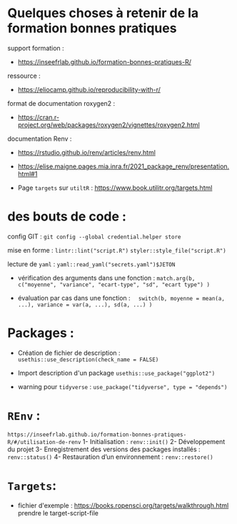# Quelques choses à retenir de la formation bonnes pratiques


support formation : 
- https://inseefrlab.github.io/formation-bonnes-pratiques-R/

ressource : 
- https://eliocamp.github.io/reproducibility-with-r/

format de documentation roxygen2 : 
- https://cran.r-project.org/web/packages/roxygen2/vignettes/roxygen2.html 

documentation Renv : 
- https://rstudio.github.io/renv/articles/renv.html 
- https://elise.maigne.pages.mia.inra.fr/2021_package_renv/presentation.html#1

- Page `targets` sur `utiltR` : https://www.book.utilitr.org/targets.html 

# des bouts de code :
config GIT : 
`git config --global credential.helper store`

mise en forme : 
`lintr::lint("script.R")`
`styler::style_file("script.R")`

lecture de ``yaml`` :
`yaml::read_yaml("secrets.yaml")$JETON`

- vérification des arguments dans une fonction : 
``match.arg(b,
            c("moyenne",
              "variance",
              "ecart-type",
              "sd",
              "ecart type")
  )``

- évaluation par cas dans une fonction : 
``  switch(b,
         moyenne = mean(a, ...),
         variance = var(a, ...),
         sd(a, ...)
  )``

# Packages : 
- Création de fichier de description : 
``usethis::use_description(check_name = FALSE)`` 
- Import description d'un package
``usethis::use_package("ggplot2")``

- warning pour `tidyverse` : 
`use_package("tidyverse", type = "depends")`

# `REnv` : 
`https://inseefrlab.github.io/formation-bonnes-pratiques-R/#/utilisation-de-renv`
1- Initialisation : `renv::init()`
2- Développement du projet
3- Enregistrement des versions des packages installés : `renv::status()`
4- Restauration d’un environnement : `renv::restore()`

# `Targets`: 
- fichier d'exemple : https://books.ropensci.org/targets/walkthrough.html 
prendre le target-script-file 





